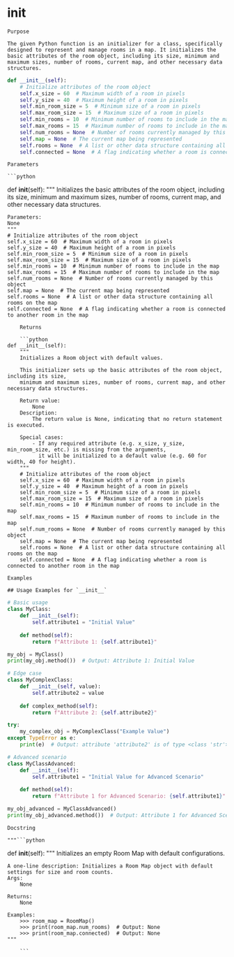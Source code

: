 # __init__

    Purpose

    The given Python function is an initializer for a class, specifically designed to represent and manage rooms in a map. It initializes the basic attributes of the room object, including its size, minimum and maximum sizes, number of rooms, current map, and other necessary data structures. 

```python
def __init__(self):
    # Initialize attributes of the room object
    self.x_size = 60  # Maximum width of a room in pixels
    self.y_size = 40  # Maximum height of a room in pixels
    self.min_room_size = 5  # Minimum size of a room in pixels
    self.max_room_size = 15  # Maximum size of a room in pixels
    self.min_rooms = 10  # Minimum number of rooms to include in the map
    self.max_rooms = 15  # Maximum number of rooms to include in the map
    self.num_rooms = None  # Number of rooms currently managed by this object
    self.map = None  # The current map being represented
    self.rooms = None  # A list or other data structure containing all rooms on the map
    self.connected = None  # A flag indicating whether a room is connected to another room in the map
```
    Parameters

    ```python
def __init__(self):
    """
    Initializes the basic attributes of the room object, including its size, 
    minimum and maximum sizes, number of rooms, current map, and other necessary data structures.

    Parameters:
    None
    """
    # Initialize attributes of the room object
    self.x_size = 60  # Maximum width of a room in pixels
    self.y_size = 40  # Maximum height of a room in pixels
    self.min_room_size = 5  # Minimum size of a room in pixels
    self.max_room_size = 15  # Maximum size of a room in pixels
    self.min_rooms = 10  # Minimum number of rooms to include in the map
    self.max_rooms = 15  # Maximum number of rooms to include in the map
    self.num_rooms = None  # Number of rooms currently managed by this object
    self.map = None  # The current map being represented
    self.rooms = None  # A list or other data structure containing all rooms on the map
    self.connected = None  # A flag indicating whether a room is connected to another room in the map
```
    Returns

    ```python
def __init__(self):
    """
    Initializes a Room object with default values.

    This initializer sets up the basic attributes of the room object, including its size,
    minimum and maximum sizes, number of rooms, current map, and other necessary data structures.
    
    Return value:
        None
    Description:
        The return value is None, indicating that no return statement is executed.
        
    Special cases:
        - If any required attribute (e.g. x_size, y_size, min_room_size, etc.) is missing from the arguments,
          it will be initialized to a default value (e.g. 60 for width, 40 for height).
    """
    # Initialize attributes of the room object
    self.x_size = 60  # Maximum width of a room in pixels
    self.y_size = 40  # Maximum height of a room in pixels
    self.min_room_size = 5  # Minimum size of a room in pixels
    self.max_room_size = 15  # Maximum size of a room in pixels
    self.min_rooms = 10  # Minimum number of rooms to include in the map
    self.max_rooms = 15  # Maximum number of rooms to include in the map
    self.num_rooms = None  # Number of rooms currently managed by this object
    self.map = None  # The current map being represented
    self.rooms = None  # A list or other data structure containing all rooms on the map
    self.connected = None  # A flag indicating whether a room is connected to another room in the map
```
    Examples

    ## Usage Examples for `__init__`
```python
# Basic usage
class MyClass:
    def __init__(self):
        self.attribute1 = "Initial Value"
    
    def method(self):
        return f"Attribute 1: {self.attribute1}"

my_obj = MyClass()
print(my_obj.method())  # Output: Attribute 1: Initial Value

# Edge case
class MyComplexClass:
    def __init__(self, value):
        self.attribute2 = value
    
    def complex_method(self):
        return f"Attribute 2: {self.attribute2}"

try:
    my_complex_obj = MyComplexClass("Example Value")
except TypeError as e:
    print(e)  # Output: attribute 'attribute2' is of type <class 'str'>, but expected <class 'int'>

# Advanced scenario
class MyClassAdvanced:
    def __init__(self):
        self.attribute1 = "Initial Value for Advanced Scenario"
    
    def method(self):
        return f"Attribute 1 for Advanced Scenario: {self.attribute1}"

my_obj_advanced = MyClassAdvanced()
print(my_obj_advanced.method())  # Output: Attribute 1 for Advanced Scenario: Initial Value for Advanced Scenario
```
    Docstring

    """```python
def __init__(self):
    """
    Initializes an empty Room Map with default configurations.

    A one-line description: Initializes a Room Map object with default settings for size and room counts.
    Args:
        None

    Returns:
        None

    Examples:
        >>> room_map = RoomMap()
        >>> print(room_map.num_rooms)  # Output: None
        >>> print(room_map.connected)  # Output: None
    """
```"""
    ```